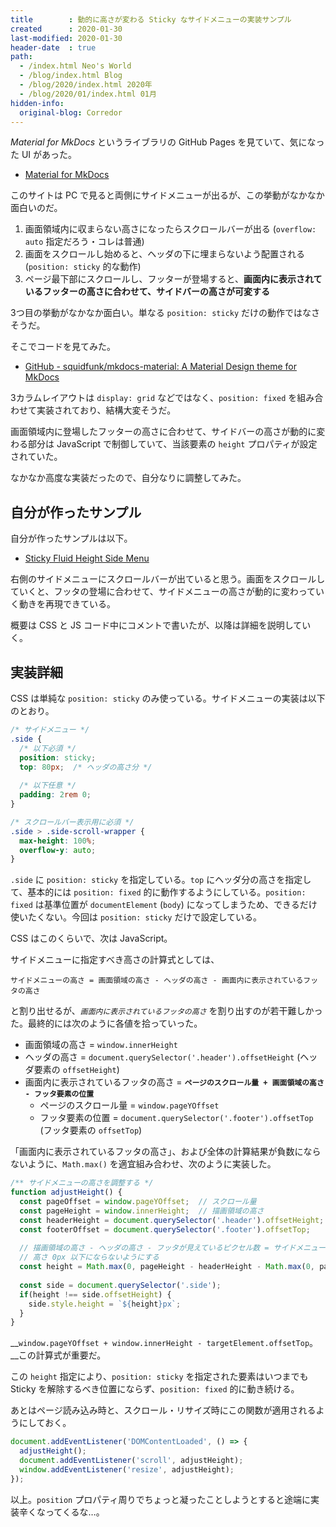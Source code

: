 ```yaml
---
title        : 動的に高さが変わる Sticky なサイドメニューの実装サンプル
created      : 2020-01-30
last-modified: 2020-01-30
header-date  : true
path:
  - /index.html Neo's World
  - /blog/index.html Blog
  - /blog/2020/index.html 2020年
  - /blog/2020/01/index.html 01月
hidden-info:
  original-blog: Corredor
---
```


_Material for MkDocs_ というライブラリの GitHub Pages を見ていて、気になった UI があった。

- [Material for MkDocs](https://squidfunk.github.io/mkdocs-material/)

このサイトは PC で見ると両側にサイドメニューが出るが、この挙動がなかなか面白いのだ。

1. 画面領域内に収まらない高さになったらスクロールバーが出る (`overflow: auto` 指定だろう・コレは普通)
2. 画面をスクロールし始めると、ヘッダの下に埋まらないよう配置される (`position: sticky` 的な動作)
3. ページ最下部にスクロールし、フッターが登場すると、__画面内に表示されているフッターの高さに合わせて、サイドバーの高さが可変する__

3つ目の挙動がなかなか面白い。単なる `position: sticky` だけの動作ではなさそうだ。

そこでコードを見てみた。

- [GitHub - squidfunk/mkdocs-material: A Material Design theme for MkDocs](https://github.com/squidfunk/mkdocs-material)

3カラムレイアウトは `display: grid` などではなく、`position: fixed` を組み合わせて実装されており、結構大変そうだ。

画面領域内に登場したフッターの高さに合わせて、サイドバーの高さが動的に変わる部分は JavaScript で制御していて、当該要素の `height` プロパティが設定されていた。

なかなか高度な実装だったので、自分なりに調整してみた。

## 自分が作ったサンプル

自分が作ったサンプルは以下。

- [Sticky Fluid Height Side Menu](https://codepen.io/Neos21/pen/MWYJJob)

右側のサイドメニューにスクロールバーが出ていると思う。画面をスクロールしていくと、フッタの登場に合わせて、サイドメニューの高さが動的に変わっていく動きを再現できている。

概要は CSS と JS コード中にコメントで書いたが、以降は詳細を説明していく。

## 実装詳細

CSS は単純な `position: sticky` のみ使っている。サイドメニューの実装は以下のとおり。

```css
/* サイドメニュー */
.side {
  /* 以下必須 */
  position: sticky;
  top: 80px;  /* ヘッダの高さ分 */
  
  /* 以下任意 */
  padding: 2rem 0;
}

/* スクロールバー表示用に必須 */
.side > .side-scroll-wrapper {
  max-height: 100%;
  overflow-y: auto;
}
```

`.side` に `position: sticky` を指定している。`top` にヘッダ分の高さを指定して、基本的には `position: fixed` 的に動作するようにしている。`position: fixed` は基準位置が `documentElement` (`body`) になってしまうため、できるだけ使いたくない。今回は `position: sticky` だけで設定している。

CSS はこのくらいで、次は JavaScript。

サイドメニューに指定すべき高さの計算式としては、

```
サイドメニューの高さ = 画面領域の高さ - ヘッダの高さ - 画面内に表示されているフッタの高さ
```

と割り出せるが、_`画面内に表示されているフッタの高さ`_ を割り出すのが若干難しかった。最終的には次のように各値を拾っていった。

- 画面領域の高さ = `window.innerHeight`
- ヘッダの高さ = `document.querySelector('.header').offsetHeight` (ヘッダ要素の `offsetHeight`)
- 画面内に表示されているフッタの高さ = __`ページのスクロール量 + 画面領域の高さ - フッタ要素の位置`__
  - ページのスクロール量 = `window.pageYOffset`
  - フッタ要素の位置 = `document.querySelector('.footer').offsetTop` (フッタ要素の `offsetTop`)

「画面内に表示されているフッタの高さ」、および全体の計算結果が負数にならないように、`Math.max()` を適宜組み合わせ、次のように実装した。

```javascript
/** サイドメニューの高さを調整する */
function adjustHeight() {
  const pageOffset = window.pageYOffset;  // スクロール量
  const pageHeight = window.innerHeight;  // 描画領域の高さ
  const headerHeight = document.querySelector('.header').offsetHeight;  // ヘッダの高さ
  const footerOffset = document.querySelector('.footer').offsetTop;     // ページ上部からのフッタの登場位置
  
  // 描画領域の高さ - ヘッダの高さ - フッタが見えているピクセル数 = サイドメニューの高さ
  // 高さ 0px 以下にならないようにする
  const height = Math.max(0, pageHeight - headerHeight - Math.max(0, pageOffset + pageHeight - footerOffset));
  
  const side = document.querySelector('.side');
  if(height !== side.offsetHeight) {
    side.style.height = `${height}px`;
  }
}
```

__`window.pageYOffset + window.innerHeight - targetElement.offsetTop`。__この計算式が重要だ。

この `height` 指定により、`position: sticky` を指定された要素はいつまでも Sticky を解除するべき位置にならず、`position: fixed` 的に動き続ける。

あとはページ読み込み時と、スクロール・リサイズ時にこの関数が適用されるようにしておく。

```javascript
document.addEventListener('DOMContentLoaded', () => {
  adjustHeight();
  document.addEventListener('scroll', adjustHeight);
  window.addEventListener('resize', adjustHeight);
});
```

以上。`position` プロパティ周りでちょっと凝ったことしようとすると途端に実装辛くなってくるな…。
